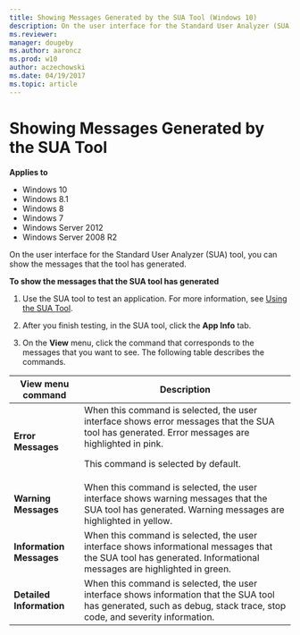 ```yaml
---
title: Showing Messages Generated by the SUA Tool (Windows 10)
description: On the user interface for the Standard User Analyzer (SUA) tool, you can show the messages that the tool has generated.
ms.reviewer: 
manager: dougeby
ms.author: aaroncz
ms.prod: w10
author: aczechowski
ms.date: 04/19/2017
ms.topic: article
---
```


# Showing Messages Generated by the SUA Tool


**Applies to**

-   Windows 10
-   Windows 8.1
-   Windows 8
-   Windows 7
-   Windows Server 2012
-   Windows Server 2008 R2

On the user interface for the Standard User Analyzer (SUA) tool, you can show the messages that the tool has generated.

**To show the messages that the SUA tool has generated**

1.  Use the SUA tool to test an application. For more information, see [Using the SUA Tool](using-the-sua-tool.md).

2.  After you finish testing, in the SUA tool, click the **App Info** tab.

3.  On the **View** menu, click the command that corresponds to the messages that you want to see. The following table describes the commands.

|View menu command|Description|
|--- |--- |
|**Error Messages**|When this command is selected, the user interface shows error messages that the SUA tool has generated. Error messages are highlighted in pink.<p>This command is selected by default.|
|**Warning Messages**|When this command is selected, the user interface shows warning messages that the SUA tool has generated. Warning messages are highlighted in yellow.|
|**Information Messages**|When this command is selected, the user interface shows informational messages that the SUA tool has generated. Informational messages are highlighted in green.|
|**Detailed Information**|When this command is selected, the user interface shows information that the SUA tool has generated, such as debug, stack trace, stop code, and severity information.|

 





